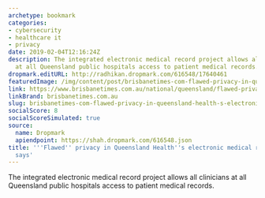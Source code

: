 ```yaml
---
archetype: bookmark
categories:
- cybersecurity
- healthcare it
- privacy
date: 2019-02-04T12:16:24Z
description: The integrated electronic medical record project allows all clinicians
  at all Queensland public hospitals access to patient medical records.
dropmark.editURL: http://radhikan.dropmark.com/616548/17640461
featuredImage: /img/content/post/brisbanetimes-com-flawed-privacy-in-queensland-health-s-electronic-medical-record-expert-says
link: https://www.brisbanetimes.com.au/national/queensland/flawed-privacy-in-queensland-health-s-electronic-medical-record-expert-says-20190131-p50uy5.html
linkBrand: brisbanetimes.com.au
slug: brisbanetimes-com-flawed-privacy-in-queensland-health-s-electronic-medical-record-expert-says
socialScore: 8
socialScoreSimulated: true
source:
  name: Dropmark
  apiendpoint: https://shah.dropmark.com/616548.json
title: '''Flawed'' privacy in Queensland Health''s electronic medical record, expert
  says'
---
```

The integrated electronic medical record project allows all clinicians at all Queensland public hospitals access to patient medical records.